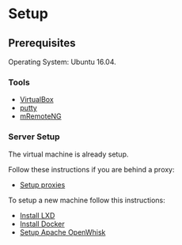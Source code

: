 # Setup

## Prerequisites

Operating System: Ubuntu 16.04.

### Tools
* [VirtualBox](https://www.virtualbox.org/wiki/Downloads)
* [putty](https://www.putty.org/)
* [mRemoteNG](https://mremoteng.org/)

### Server Setup
The virtual machine is already setup.

Follow these instructions if you are behind a proxy:
* [Setup proxies](01_proxies.md)

To setup a new machine follow this instructions:
* [Install LXD](02_setup_lxd.md)
* [Install Docker](03_setup_docker.md)
* [Setup Apache OpenWhisk](04_setup_openwhisk.md)
